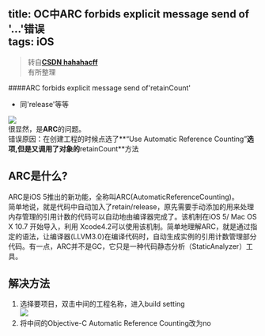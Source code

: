 
title: OC中ARC forbids explicit message send of '...'错误  
tags: iOS
---

> 转自[**CSDN hahahacff**](http://blog.csdn.net/hahahacff/article/details/39859901)  
> 有所整理  

####ARC forbids explicit message send of'retainCount'  
* 同'release'等等
  
![](http://images2015.cnblogs.com/blog/922727/201605/922727-20160520120512263-931285295.png)  
很显然，是**ARC**的问题。  
错误原因：在创建工程的时候点选了**“Use Automatic Reference Counting”**选项,但是又调用了对象的**retainCount**方法  
  
## ARC是什么?  
ARC是iOS 5推出的新功能，全称叫ARC(AutomaticReferenceCounting)。  
简单地说，就是代码中自动加入了retain/release，原先需要手动添加的用来处理内存管理的引用计数的代码可以自动地由编译器完成了。该机制在iOS 5/ Mac OS X 10.7 开始导入，利用 Xcode4.2可以使用该机制。简单地理解ARC，就是通过指定的语法，让编译器(LLVM3.0)在编译代码时，自动生成实例的引用计数管理部分代码。有一点，ARC并不是GC，它只是一种代码静态分析（StaticAnalyzer）工具。  
  
## 解决方法
1. 选择要项目，双击中间的工程名称，进入build setting  
![](http://images2015.cnblogs.com/blog/922727/201605/922727-20160520121424544-662684677.png)  
2. 将中间的Objective-C Automatic Reference Counting改为no  

